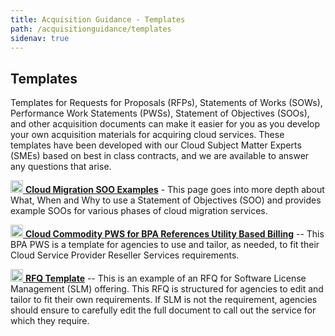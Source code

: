 ```yaml
---
title: Acquisition Guidance - Templates
path: /acquisitionguidance/templates
sidenav: true
---
```


## Templates

Templates for Requests for Proposals (RFPs), Statements of Works (SOWs), Performance Work Statements (PWSs), Statement of Objectives (SOOs), and other acquisition documents can make it easier for you as you develop your own acquisition materials for acquiring cloud services. These templates have been developed with our Cloud Subject Matter Experts (SMEs) based on best in class contracts, and we are available to answer any questions that arise.

[<img src="../../external-link-alt-solid.svg" width="20" />  **Cloud Migration SOO Examples**](/acquisitionguidance/sootemplates) - This page goes into more depth about What, When and Why to use a Statement of Objectives (SOO) and provides example SOOs for various phases of cloud migration services.

[<img src="../../file-word-regular.svg" width="20" />  **Cloud Commodity PWS for BPA References Utility Based Billing**](/Draft-Cloud-Commodity-PWS-for-BPA.doc) -- This BPA PWS is a template for agencies to use and tailor, as needed, to fit their Cloud Service Provider Reseller Services requirements.


[<img src="../../file-word-regular.svg" width="20" />  **RFQ Template**](/RFQ-Template.docx) -- This is an example of an RFQ for Software License Management (SLM) offering. This RFQ is structured for agencies to edit and tailor to fit their own requirements. If SLM is not the requirement, agencies should ensure to carefully edit the full document to call out the service for which they require.